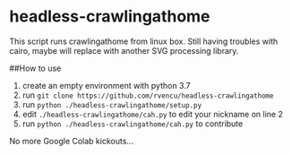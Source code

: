 # headless-crawlingathome

This script runs crawlingathome from linux box. Still having troubles with cairo, maybe will replace with another SVG processing library.

##How to use

1. create an empty environment with python 3.7
2. run ```git clone https://github.com/rvencu/headless-crawlingathome```
3. run ```python ./headless-crawlingathome/setup.py```
4. edit ```./headless-crawlingathome/cah.py``` to edit your nickname on line 2
5. run ```python ./headless-crawlingathome/cah.py``` to contribute

No more Google Colab kickouts...
